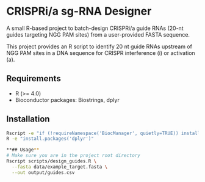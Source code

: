 #  CRISPRi/a sg-RNA Designer
A small R-based project to batch-design CRISPRi/a guide RNAs (20-nt guides targeting NGG PAM sites) from a user-provided FASTA sequence.

This project provides an R script to identify 20 nt guide RNAs upstream of NGG PAM sites in a DNA sequence for CRISPR interference (i) or activation (a).

## Requirements
- R (>= 4.0)
- Bioconductor packages: Biostrings, dplyr

## Installation
```sh
Rscript -e "if (!requireNamespace('BiocManager', quietly=TRUE)) install.packages('BiocManager'); BiocManager::install(c('Biostrings'))"
R -e "install.packages('dplyr')"

**## Usage**
# Make sure you are in the project root directory
Rscript scripts/design_guides.R \
  --fasta data/example_target.fasta \
  --out output/guides.csv
